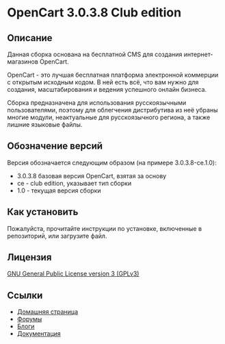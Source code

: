 # OpenCart 3.0.3.8 Club edition

## Описание

Данная сборка основана на бесплатной CMS для создания интернет-магазинов OpenCart.

OpenCart - это лучшая бесплатная  платформа электронной коммерции с открытым исходным кодом. В ней есть всё, что вам нужно для создания, масштабирования и ведения успешного онлайн бизнеса.

Сборка предназначена для использования русскоязычными пользователями, поэтому для облегчения дистрибутива из неё убраны многие модули, неактуальные для русскоязычного региона, а также лишние языковые файлы.

## Обозначение версий

Версия обозначается следующим образом (на примере 3.0.3.8-ce.1.0):
- 3.0.3.8 базовая версия OpenCart, взятая за основу
- ce - club edition, указывает тип сборки
- 1.0 - текущая версия сборки

## Как установить

Пожалуйста, прочитайте инструкции по установке, включенные в репозиторий, или загрузите файл.

## Лицензия

[GNU General Public License version 3 (GPLv3)](https://github.com/OpenCart-Club/opencart/blob/ocClub3/license.txt)

## Ссылки

- [Домашняя страница](https://opencart.club/)
- [Форумы](https://opencart.club/forums/)
- [Блоги](https://opencart.club/blogs/)
- [Документация](https://opencart.club/doc/intro/)
